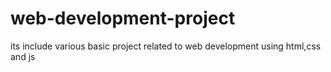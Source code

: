 # web-development-project
its include various basic project related to web development using html,css and js
